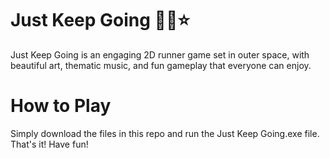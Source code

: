 # Just Keep Going 👾🚀⭐
Just Keep Going is an engaging 2D runner game set in outer space, with beautiful art, thematic music, and fun gameplay that everyone can enjoy.

# How to Play
Simply download the files in this repo and run the Just Keep Going.exe file. That's it! Have fun! <br>


